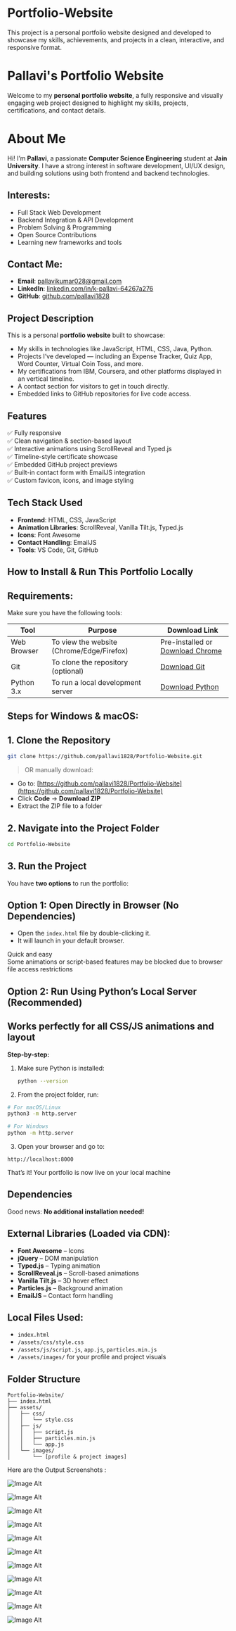 # Portfolio-Website
This project is a personal portfolio website designed and developed to showcase my skills, achievements, and projects in a clean, interactive, and responsive format.

# Pallavi's Portfolio Website

Welcome to my **personal portfolio website**, a fully responsive and visually engaging web project designed to highlight my skills, projects, certifications, and contact details. 

# About Me

Hi! I’m **Pallavi**, a passionate **Computer Science Engineering** student at **Jain University**. I have a strong interest in software development, UI/UX design, and building solutions using both frontend and backend technologies.

## Interests:
- Full Stack Web Development  
- Backend Integration & API Development  
- Problem Solving & Programming  
- Open Source Contributions  
- Learning new frameworks and tools  

## Contact Me:
- **Email**: pallavikumar028@gmail.com  
- **LinkedIn**: [linkedin.com/in/k-pallavi-64267a276](https://www.linkedin.com/in/k-pallavi-64267a276/)  
- **GitHub**: [github.com/pallavi1828](https://github.com/pallavi1828)

## Project Description

This is a personal **portfolio website** built to showcase:
- My skills in technologies like JavaScript, HTML, CSS, Java, Python.
- Projects I’ve developed — including an Expense Tracker, Quiz App, Word Counter, Virtual Coin Toss, and more.
- My certifications from IBM, Coursera, and other platforms displayed in an vertical timeline.
- A contact section for visitors to get in touch directly.
- Embedded links to GitHub repositories for live code access.

## Features

✅ Fully responsive  
✅ Clean navigation & section-based layout  
✅ Interactive animations using ScrollReveal and Typed.js  
✅ Timeline-style certificate showcase  
✅ Embedded GitHub project previews  
✅ Built-in contact form with EmailJS integration   
✅ Custom favicon, icons, and image styling

## Tech Stack Used

- **Frontend**: HTML, CSS, JavaScript
- **Animation Libraries**: ScrollReveal, Vanilla Tilt.js, Typed.js  
- **Icons**: Font Awesome  
- **Contact Handling**: EmailJS  
- **Tools**: VS Code, Git, GitHub
  

## How to Install & Run This Portfolio Locally

## Requirements:
Make sure you have the following tools:

| Tool        | Purpose                                   | Download Link                                                      |
|-------------|------------------------------------------ |--------------------------------------------------------------------|
| Web Browser | To view the website (Chrome/Edge/Firefox) | Pre-installed or [Download Chrome](https://www.google.com/chrome/) |
| Git         | To clone the repository (optional)        | [Download Git](https://git-scm.com/downloads)                      |
| Python 3.x  | To run a local development server         | [Download Python](https://www.python.org/downloads/)               |

## Steps for Windows & macOS:

## 1. Clone the Repository

```bash
git clone https://github.com/pallavi1828/Portfolio-Website.git
```

> OR manually download:

- Go to: [https://github.com/pallavi1828/Portfolio-Website](https://github.com/pallavi1828/Portfolio-Website)
- Click **Code** → **Download ZIP**
- Extract the ZIP file to a folder

## 2. Navigate into the Project Folder

```bash
cd Portfolio-Website
```

## 3. Run the Project

You have **two options** to run the portfolio:

## Option 1: Open Directly in Browser (No Dependencies)

- Open the `index.html` file by double-clicking it.
- It will launch in your default browser.

 Quick and easy  
 Some animations or script-based features may be blocked due to browser file access restrictions

## Option 2: Run Using Python’s Local Server (Recommended)

## Works perfectly for all CSS/JS animations and layout

**Step-by-step:**

1. Make sure Python is installed:
   ```bash
   python --version
   ```

2. From the project folder, run:

```bash
# For macOS/Linux
python3 -m http.server

# For Windows
python -m http.server
```

3. Open your browser and go to:
```
http://localhost:8000
```

That’s it! Your portfolio is now live on your local machine 

##  Dependencies

Good news:  **No additional installation needed!**

## External Libraries (Loaded via CDN):
- **Font Awesome** – Icons  
- **jQuery** – DOM manipulation  
- **Typed.js** – Typing animation  
- **ScrollReveal.js** – Scroll-based animations  
- **Vanilla Tilt.js** – 3D hover effect  
- **Particles.js** – Background animation  
- **EmailJS** – Contact form handling

## Local Files Used:
- `index.html`
- `/assets/css/style.css`
- `/assets/js/script.js`, `app.js`, `particles.min.js`
- `/assets/images/` for your profile and project visuals

##  Folder Structure 

```
Portfolio-Website/
├── index.html
├── assets/
│   ├── css/
│   │   └── style.css
│   ├── js/
│   │   ├── script.js
│   │   ├── particles.min.js
│   │   └── app.js
│   └── images/
│       └── [profile & project images]
```

Here are the Output Screenshots :

 ![Image Alt](https://github.com/pallavi1828/Portfolio-Website/blob/94352a7d9f6cba8ab52c9c6342467184181ec854/Output%201.png)

 ![Image Alt](https://github.com/pallavi1828/Portfolio-Website/blob/94352a7d9f6cba8ab52c9c6342467184181ec854/Output%202.png)

 ![Image Alt](https://github.com/pallavi1828/Portfolio-Website/blob/94352a7d9f6cba8ab52c9c6342467184181ec854/Output%203.png)

 ![Image Alt](https://github.com/pallavi1828/Portfolio-Website/blob/94352a7d9f6cba8ab52c9c6342467184181ec854/Output%204.png)

  ![Image Alt](https://github.com/pallavi1828/Portfolio-Website/blob/94352a7d9f6cba8ab52c9c6342467184181ec854/Output%205.png)

 ![Image Alt](https://github.com/pallavi1828/Portfolio-Website/blob/94352a7d9f6cba8ab52c9c6342467184181ec854/Output%206.png)

  ![Image Alt](https://github.com/pallavi1828/Portfolio-Website/blob/94352a7d9f6cba8ab52c9c6342467184181ec854/Output%207.png)

   ![Image Alt](https://github.com/pallavi1828/Portfolio-Website/blob/94352a7d9f6cba8ab52c9c6342467184181ec854/Output%208.png)

   ![Image Alt](https://github.com/pallavi1828/Portfolio-Website/blob/94352a7d9f6cba8ab52c9c6342467184181ec854/Output%209.png)

   ![Image Alt](https://github.com/pallavi1828/Portfolio-Website/blob/94352a7d9f6cba8ab52c9c6342467184181ec854/Output%2010.png)

   ![Image Alt](https://github.com/pallavi1828/Portfolio-Website/blob/94352a7d9f6cba8ab52c9c6342467184181ec854/Output%2011.png)
 
 


